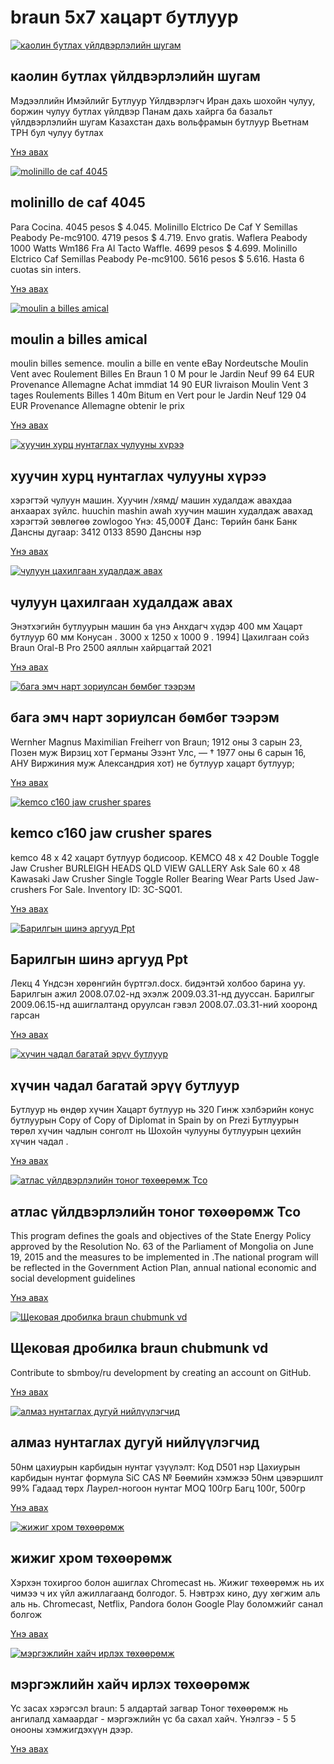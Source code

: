 # braun 5х7 хацарт бутлуур
<a href="https://mnn.zoosnet.net/LR/Chatpre.aspx?id=MNN94995150&p=https://vbl.co.za/" target="_blank">![каолин бутлах үйлдвэрлэлийн шугам](https://raw.githubusercontent.com/gcmcrusher/imgs/main/111.jpg)</a>
## каолин бутлах үйлдвэрлэлийн шугам
Мэдээллийн Имэйлийг Бутлуур Үйлдвэрлэгч Иран дахь шохойн чулуу, боржин чулуу бутлах үйлдвэр Панам дахь хайрга ба базальт үйлдвэрлэлийн шугам Казахстан дахь вольфрамын бутлуур Вьетнам TPH бул чулуу бутлах 
<a href="https://mnn.zoosnet.net/LR/Chatpre.aspx?id=MNN94995150&p=https://vbl.co.za/" target="_blank">Үнэ авах</a>
<a href="https://mnn.zoosnet.net/LR/Chatpre.aspx?id=MNN94995150&p=https://vbl.co.za/" target="_blank">![molinillo de caf 4045](https://raw.githubusercontent.com/gcmcrusher/imgs/main/521.jpg)</a>
## molinillo de caf 4045
Para Cocina. 4045 pesos $ 4.045. Molinillo Elctrico De Caf Y Semillas Peabody Pe-mc9100. 4719 pesos $ 4.719. Envo gratis. Waflera Peabody 1000 Watts Wm186 Fra Al Tacto Waffle. 4699 pesos $ 4.699. Molinillo Elctrico Caf Semillas Peabody Pe-mc9100. 5616 pesos $ 5.616. Hasta 6 cuotas sin inters.
<a href="https://mnn.zoosnet.net/LR/Chatpre.aspx?id=MNN94995150&p=https://vbl.co.za/" target="_blank">Үнэ авах</a>
<a href="https://mnn.zoosnet.net/LR/Chatpre.aspx?id=MNN94995150&p=https://vbl.co.za/" target="_blank">![moulin a billes amical](https://raw.githubusercontent.com/gcmcrusher/imgs/main/811.jpg)</a>
## moulin a billes amical
moulin billes semence. moulin a bille en vente eBay Nordeutsche Moulin Vent avec Roulement Billes En Braun 1 0 M pour le Jardin Neuf 99 64 EUR Provenance Allemagne Achat immdiat 14 90 EUR livraison Moulin Vent 3 tages Roulements Billes 1 40m Bitum en Vert pour le Jardin Neuf 129 04 EUR Provenance Allemagne obtenir le prix
<a href="https://mnn.zoosnet.net/LR/Chatpre.aspx?id=MNN94995150&p=https://vbl.co.za/" target="_blank">Үнэ авах</a>
<a href="https://mnn.zoosnet.net/LR/Chatpre.aspx?id=MNN94995150&p=https://vbl.co.za/" target="_blank">![хуучин хурц нунтаглах чулууны хүрээ](https://raw.githubusercontent.com/gcmcrusher/imgs/main/189.jpg)</a>
## хуучин хурц нунтаглах чулууны хүрээ
хэрэгтэй чулуун машин.  Хуучин /хямд/ машин худалдаж авахдаа анхаарах зүйлс. huuchin mashin awah хуучин машин худалдаж авахад хэрэгтэй зөвлөгөө zowlogoo Үнэ: 45,000₮ Данс: Төрийн банк Банк Дансны дугаар: 3412 0133 8590 Дансны нэр 
<a href="https://mnn.zoosnet.net/LR/Chatpre.aspx?id=MNN94995150&p=https://vbl.co.za/" target="_blank">Үнэ авах</a>
<a href="https://mnn.zoosnet.net/LR/Chatpre.aspx?id=MNN94995150&p=https://vbl.co.za/" target="_blank">![чулуун цахилгаан худалдаж авах](https://raw.githubusercontent.com/gcmcrusher/imgs/main/855.jpg)</a>
## чулуун цахилгаан худалдаж авах
Энэтхэгийн бутлуурын машин ба үнэ Анхдагч хүдэр 400 мм Хацарт бутлуур 60 мм Конусан . 3000 х 1250 х 1000 9 . 1994]  Цахилгаан сойз Braun Oral-B Pro 2500 аяллын хайрцагтай 2021 
<a href="https://mnn.zoosnet.net/LR/Chatpre.aspx?id=MNN94995150&p=https://vbl.co.za/" target="_blank">Үнэ авах</a>
<a href="https://mnn.zoosnet.net/LR/Chatpre.aspx?id=MNN94995150&p=https://vbl.co.za/" target="_blank">![бага эмч нарт зориулсан бөмбөг тээрэм](https://raw.githubusercontent.com/gcmcrusher/imgs/main/775.jpg)</a>
## бага эмч нарт зориулсан бөмбөг тээрэм
Wernher Magnus Maximilian Freiherr von Braun;  1912 оны 3 сарын 23, Позен муж Вирзиц хот Германы Эзэнт Улс, — † 1977 оны 6 сарын 16, АНУ Виржиния муж Александрия хот) не бутлуур хацарт бутлуур;
<a href="https://mnn.zoosnet.net/LR/Chatpre.aspx?id=MNN94995150&p=https://vbl.co.za/" target="_blank">Үнэ авах</a>
<a href="https://mnn.zoosnet.net/LR/Chatpre.aspx?id=MNN94995150&p=https://vbl.co.za/" target="_blank">![kemco c160 jaw crusher spares ](https://raw.githubusercontent.com/gcmcrusher/imgs/main/830.jpg)</a>
## kemco c160 jaw crusher spares 
kemco 48 x 42 хацарт бутлуур бодисоор. KEMCO 48 x 42 Double Toggle Jaw Crusher BURLEIGH HEADS QLD VIEW GALLERY Ask Sale 60 x 48 Kawasaki Jaw Crusher Single Toggle Roller Bearing Wear Parts Used Jaw-crushers For Sale. Inventory ID: 3C-SQ01.
<a href="https://mnn.zoosnet.net/LR/Chatpre.aspx?id=MNN94995150&p=https://vbl.co.za/" target="_blank">Үнэ авах</a>
<a href="https://mnn.zoosnet.net/LR/Chatpre.aspx?id=MNN94995150&p=https://vbl.co.za/" target="_blank">![Барилгын шинэ аргууд Ppt](https://raw.githubusercontent.com/gcmcrusher/imgs/main/630.jpg)</a>
## Барилгын шинэ аргууд Ppt
Лекц 4 Үндсэн хөрөнгийн бүртгэл.docx. бидэнтэй холбоо барина уу. Барилгын ажил 2008.07.02-нд эхэлж 2009.03.31-нд дууссан. Барилгыг 2009.06.15-нд ашиглалтанд оруулсан гэвэл 2008.07..03.31-ний хооронд гарсан 
<a href="https://mnn.zoosnet.net/LR/Chatpre.aspx?id=MNN94995150&p=https://vbl.co.za/" target="_blank">Үнэ авах</a>
<a href="https://mnn.zoosnet.net/LR/Chatpre.aspx?id=MNN94995150&p=https://vbl.co.za/" target="_blank">![хүчин чадал багатай эрүү бутлуур](https://raw.githubusercontent.com/gcmcrusher/imgs/main/59.jpg)</a>
## хүчин чадал багатай эрүү бутлуур
Бутлуур нь өндөр хүчин Хацарт бутлуур нь 320 Гинж хэлбэрийн конус бутлуурын Copy of Copy of Diplomat in Spain by on Prezi Бутлуурын төрөл хүчин чадлын сонголт нь Шохойн чулууны бутлуурын цехийн хүчин чадал .
<a href="https://mnn.zoosnet.net/LR/Chatpre.aspx?id=MNN94995150&p=https://vbl.co.za/" target="_blank">Үнэ авах</a>
<a href="https://mnn.zoosnet.net/LR/Chatpre.aspx?id=MNN94995150&p=https://vbl.co.za/" target="_blank">![атлас үйлдвэрлэлийн тоног төхөөрөмж Tco](https://raw.githubusercontent.com/gcmcrusher/imgs/main/739.jpg)</a>
## атлас үйлдвэрлэлийн тоног төхөөрөмж Tco
 This program defines the goals and objectives of the State Energy Policy approved by the Resolution No. 63 of the Parliament of Mongolia on June 19, 2015 and the measures to be implemented in .The national program will be reflected in the Government Action Plan, annual national economic and social development guidelines 
<a href="https://mnn.zoosnet.net/LR/Chatpre.aspx?id=MNN94995150&p=https://vbl.co.za/" target="_blank">Үнэ авах</a>
<a href="https://mnn.zoosnet.net/LR/Chatpre.aspx?id=MNN94995150&p=https://vbl.co.za/" target="_blank">![Щековая дробилка braun chubmunk vd](https://raw.githubusercontent.com/gcmcrusher/imgs/main/412.jpg)</a>
## Щековая дробилка braun chubmunk vd
Contribute to sbmboy/ru development by creating an account on GitHub.
<a href="https://mnn.zoosnet.net/LR/Chatpre.aspx?id=MNN94995150&p=https://vbl.co.za/" target="_blank">Үнэ авах</a>
<a href="https://mnn.zoosnet.net/LR/Chatpre.aspx?id=MNN94995150&p=https://vbl.co.za/" target="_blank">![алмаз нунтаглах дугуй нийлүүлэгчид ](https://raw.githubusercontent.com/gcmcrusher/imgs/main/799.jpg)</a>
## алмаз нунтаглах дугуй нийлүүлэгчид 
 50нм цахиурын карбидын нунтаг үзүүлэлт: Код D501 нэр Цахиурын карбидын нунтаг формула SiC CAS № Бөөмийн хэмжээ 50нм цэвэршилт 99% Гадаад төрх Лаурел-ногоон нунтаг MOQ 100гр Багц 100г, 500гр 
<a href="https://mnn.zoosnet.net/LR/Chatpre.aspx?id=MNN94995150&p=https://vbl.co.za/" target="_blank">Үнэ авах</a>
<a href="https://mnn.zoosnet.net/LR/Chatpre.aspx?id=MNN94995150&p=https://vbl.co.za/" target="_blank">![жижиг хром төхөөрөмж](https://raw.githubusercontent.com/gcmcrusher/imgs/main/757.jpg)</a>
## жижиг хром төхөөрөмж
Хэрхэн тохиргоо болон ашиглах Chromecast нь. Жижиг төхөөрөмж нь их чимээ ч их үйл ажиллагаанд болгодог. 5. Нэвтрэх кино, дуу хөгжим аль аль нь. Chromecast, Netflix, Pandora болон Google Play боломжийг санал болгож 
<a href="https://mnn.zoosnet.net/LR/Chatpre.aspx?id=MNN94995150&p=https://vbl.co.za/" target="_blank">Үнэ авах</a>
<a href="https://mnn.zoosnet.net/LR/Chatpre.aspx?id=MNN94995150&p=https://vbl.co.za/" target="_blank">![мэргэжлийн хайч ирлэх төхөөрөмж](https://raw.githubusercontent.com/gcmcrusher/imgs/main/405.jpg)</a>
## мэргэжлийн хайч ирлэх төхөөрөмж
Үс засах хэрэгсэл braun: 5 алдартай загвар Тоног төхөөрөмж нь ангилалд хамаардаг - мэргэжлийн үс ба сахал хайч. Үнэлгээ - 5 5 онооны хэмжигдэхүүн дээр.
<a href="https://mnn.zoosnet.net/LR/Chatpre.aspx?id=MNN94995150&p=https://vbl.co.za/" target="_blank">Үнэ авах</a>
